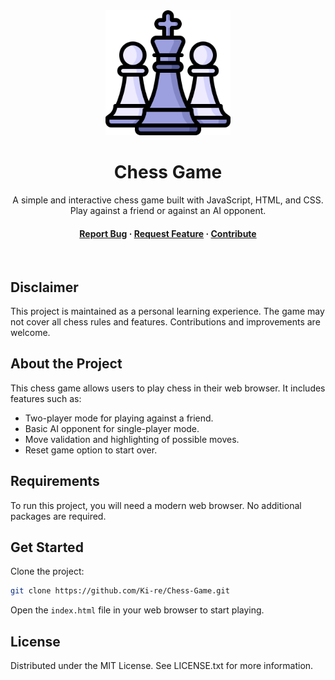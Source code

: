 
<div align="center">
  <img src="/assets/logo.png" alt="logo" width="200" height="auto" />
  <h1>Chess Game</h1>
  
  <p>
    A simple and interactive chess game built with JavaScript, HTML, and CSS. Play against a friend or against an AI opponent.
  </p>
  
  <h4>
    <a href="https://github.com/Ki-re/Chess-Game/issues/">Report Bug</a>
    <span> · </span>
    <a href="https://github.com/Ki-re/Chess-Game/issues/">Request Feature</a>
    <span> · </span>
    <a href="https://github.com/Ki-re/Chess-Game/pulls">Contribute</a>
  </h4>
</div>

<br />

## Disclaimer

This project is maintained as a personal learning experience. The game may not cover all chess rules and features. Contributions and improvements are welcome.

<!-- About the Project -->

## About the Project

This chess game allows users to play chess in their web browser. It includes features such as:
- Two-player mode for playing against a friend.
- Basic AI opponent for single-player mode.
- Move validation and highlighting of possible moves.
- Reset game option to start over.

<!-- Requirements -->

## Requirements

To run this project, you will need a modern web browser. No additional packages are required.

<!-- Get Started -->

## Get Started

Clone the project:

```bash
git clone https://github.com/Ki-re/Chess-Game.git
```

Open the `index.html` file in your web browser to start playing.

<!-- License -->

## License

Distributed under the MIT License. See LICENSE.txt for more information.
